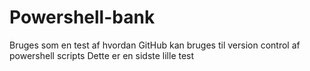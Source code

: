 # Powershell-bank
Bruges som en test af hvordan GitHub kan bruges til version control af powershell scripts
Dette er en sidste lille test
